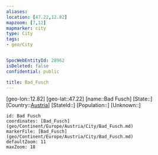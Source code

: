 ```yaml
---
aliases: 
location: [47.22,12.82]
mapzoom: [7,12] 
mapmarker: city 
type: City
tags:
- geo/City


SpocWebEntityId: 28962
isDeleted: false
confidential: public

title: Bad_Fusch
---
```

[geo-lon::12.82]
[geo-lat::47.22]
[name::Bad Fusch]
[State::]
[Country::[Austria](geo/Continent/Europe/Austria.md)]
[StateId::]
[Population::]
[Unknown::]


```leaflet
id: Bad Fusch
coordinates: [Bad_Fusch](geo/Continent/Europe/Austria/City/Bad_Fusch.md)
markerFile: [Bad_Fusch](geo/Continent/Europe/Austria/City/Bad_Fusch.md)
defaultZoom: 11 
maxZoom: 18
```


